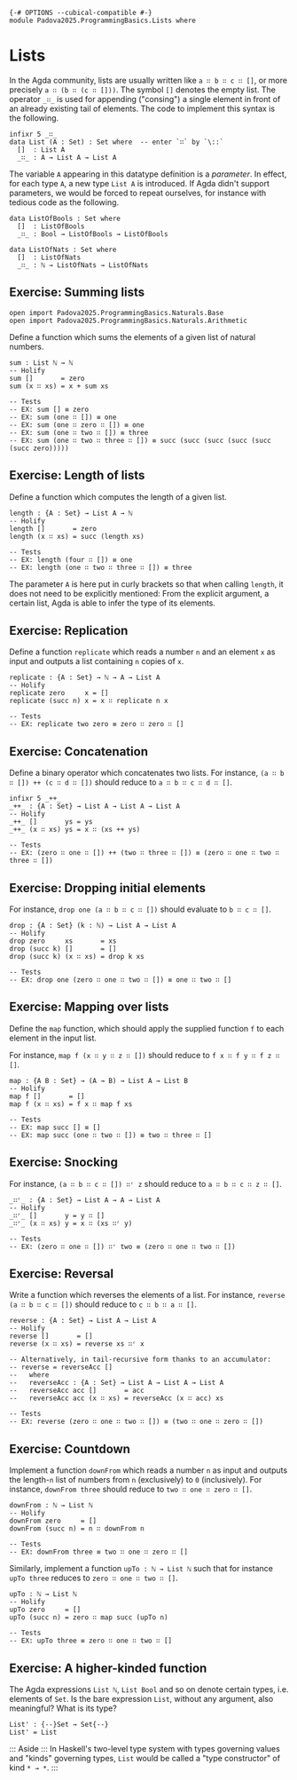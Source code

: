 ```
{-# OPTIONS --cubical-compatible #-}
module Padova2025.ProgrammingBasics.Lists where
```

# Lists

In the Agda community, lists are usually written like `a ∷ b ∷ c ∷ []`, or more
precisely `a ∷ (b ∷ (c ∷ []))`. The symbol `[]` denotes the empty list. The
operator `_∷_` is used for appending ("consing") a single element in front of
an already existing tail of elements. The code to implement this syntax is the
following.

```
infixr 5 _∷_
data List (A : Set) : Set where  -- enter `∷` by `\::`
  []  : List A
  _∷_ : A → List A → List A
```

The variable `A` appearing in this datatype definition is a *parameter*. In
effect, for each type `A`, a new type `List A` is introduced. If Agda didn't
support parameters, we would be forced to repeat ourselves, for instance with
tedious code as the following.

```code
data ListOfBools : Set where
  []  : ListOfBools
  _∷_ : Bool → ListOfBools → ListOfBools

data ListOfNats : Set where
  []  : ListOfNats
  _∷_ : ℕ → ListOfNats → ListOfNats
```


## Exercise: Summing lists

```
open import Padova2025.ProgrammingBasics.Naturals.Base
open import Padova2025.ProgrammingBasics.Naturals.Arithmetic
```

Define a function which sums the elements of a given list of natural numbers.

```
sum : List ℕ → ℕ
-- Holify
sum []       = zero
sum (x ∷ xs) = x + sum xs

-- Tests
-- EX: sum [] ≡ zero
-- EX: sum (one ∷ []) ≡ one
-- EX: sum (one ∷ zero ∷ []) ≡ one
-- EX: sum (one ∷ two ∷ []) ≡ three
-- EX: sum (one ∷ two ∷ three ∷ []) ≡ succ (succ (succ (succ (succ (succ zero)))))
```


## Exercise: Length of lists

Define a function which computes the length of a given list.

```
length : {A : Set} → List A → ℕ
-- Holify
length []       = zero
length (x ∷ xs) = succ (length xs)

-- Tests
-- EX: length (four ∷ []) ≡ one
-- EX: length (one ∷ two ∷ three ∷ []) ≡ three
```

The parameter `A` is here put in curly brackets so that when calling `length`,
it does not need to be explicitly mentioned: From the explicit argument, a
certain list, Agda is able to infer the type of its elements.


## Exercise: Replication

Define a function `replicate` which reads a number `n` and an element `x` as
input and outputs a list containing `n` copies of `x`.

```
replicate : {A : Set} → ℕ → A → List A
-- Holify
replicate zero     x = []
replicate (succ n) x = x ∷ replicate n x

-- Tests
-- EX: replicate two zero ≡ zero ∷ zero ∷ []
```


## Exercise: Concatenation

Define a binary operator which concatenates two lists. For instance,
`(a ∷ b ∷ []) ++ (c ∷ d ∷ [])` should reduce to `a ∷ b ∷ c ∷ d ∷ []`.

```
infixr 5 _++_
_++_ : {A : Set} → List A → List A → List A
-- Holify
_++_ []       ys = ys
_++_ (x ∷ xs) ys = x ∷ (xs ++ ys)

-- Tests
-- EX: (zero ∷ one ∷ []) ++ (two ∷ three ∷ []) ≡ (zero ∷ one ∷ two ∷ three ∷ [])
```


## Exercise: Dropping initial elements

For instance, `drop one (a ∷ b ∷ c ∷ [])` should evaluate to `b ∷ c ∷ []`.

```
drop : {A : Set} (k : ℕ) → List A → List A
-- Holify
drop zero     xs       = xs
drop (succ k) []       = []
drop (succ k) (x ∷ xs) = drop k xs

-- Tests
-- EX: drop one (zero ∷ one ∷ two ∷ []) ≡ one ∷ two ∷ []
```


## Exercise: Mapping over lists

Define the `map` function, which should apply the supplied function `f` to each
element in the input list.

For instance, `map f (x ∷ y ∷ z ∷ [])` should reduce to `f x ∷ f y ∷ f z ∷ []`.

```
map : {A B : Set} → (A → B) → List A → List B
-- Holify
map f []       = []
map f (x ∷ xs) = f x ∷ map f xs

-- Tests
-- EX: map succ [] ≡ []
-- EX: map succ (one ∷ two ∷ []) ≡ two ∷ three ∷ []
```


## Exercise: Snocking

For instance, `(a ∷ b ∷ c ∷ []) ∷ʳ z` should reduce to `a ∷ b ∷ c ∷ z ∷ []`.

```
_∷ʳ_ : {A : Set} → List A → A → List A
-- Holify
_∷ʳ_ []       y = y ∷ []
_∷ʳ_ (x ∷ xs) y = x ∷ (xs ∷ʳ y)

-- Tests
-- EX: (zero ∷ one ∷ []) ∷ʳ two ≡ (zero ∷ one ∷ two ∷ [])
```


## Exercise: Reversal

Write a function which reverses the elements of a list. For instance, `reverse
(a ∷ b ∷ c ∷ [])` should reduce to `c ∷ b ∷ a ∷ []`.

```
reverse : {A : Set} → List A → List A
-- Holify
reverse []       = []
reverse (x ∷ xs) = reverse xs ∷ʳ x

-- Alternatively, in tail-recursive form thanks to an accumulator:
-- reverse = reverseAcc []
--   where
--   reverseAcc : {A : Set} → List A → List A → List A
--   reverseAcc acc []       = acc
--   reverseAcc acc (x ∷ xs) = reverseAcc (x ∷ acc) xs

-- Tests
-- EX: reverse (zero ∷ one ∷ two ∷ []) ≡ (two ∷ one ∷ zero ∷ [])
```


## Exercise: Countdown

Implement a function `downFrom` which reads a number `n` as input and outputs the length-`n` list
of numbers from `n` (exclusively) to `0` (inclusively). For instance, `downFrom three` should
reduce to `two ∷ one ∷ zero ∷ []`.

```
downFrom : ℕ → List ℕ
-- Holify
downFrom zero     = []
downFrom (succ n) = n ∷ downFrom n

-- Tests
-- EX: downFrom three ≡ two ∷ one ∷ zero ∷ []
```

Similarly, implement a function `upTo : ℕ → List ℕ` such that for instance
`upTo three` reduces to `zero ∷ one ∷ two ∷ []`.

```
upTo : ℕ → List ℕ
-- Holify
upTo zero     = []
upTo (succ n) = zero ∷ map succ (upTo n)

-- Tests
-- EX: upTo three ≡ zero ∷ one ∷ two ∷ []
```


## Exercise: A higher-kinded function

The Agda expressions `List ℕ`, `List Bool` and so on denote certain types, i.e.
elements of `Set`. Is the bare expression `List`, without any argument, also
meaningful? What is its type?

```
List' : {--}Set → Set{--}
List' = List
```

::: Aside :::
In Haskell's two-level type system with types governing values and "kinds"
governing types, `List` would be called a "type constructor" of kind `* → *`.
:::
